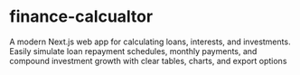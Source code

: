 # finance-calcualtor
A modern Next.js web app for calculating loans, interests, and investments. Easily simulate loan repayment schedules, monthly payments, and compound investment growth with clear tables, charts, and export options
